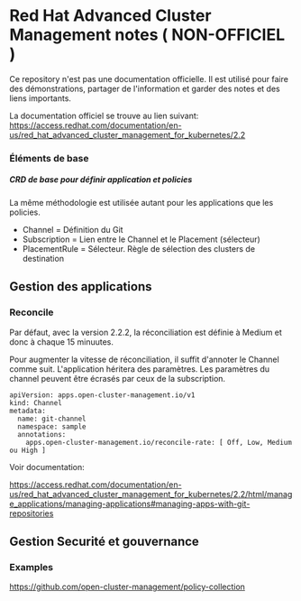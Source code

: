 # Red Hat Advanced Cluster Management notes ( NON-OFFICIEL )

Ce repository n'est pas une documentation officielle. Il est utilisé pour faire
des démonstrations, partager de l'information et garder des notes et des liens importants. 

La documentation officiel se trouve au lien suivant:
https://access.redhat.com/documentation/en-us/red_hat_advanced_cluster_management_for_kubernetes/2.2


### Éléments de base 

##### CRD de base pour définir application et policies

La même méthodologie est utilisée autant pour les applications que les policies. 

- Channel = Définition du Git
- Subscription = Lien entre le Channel et le Placement (sélecteur)
- PlacementRule = Sélecteur. Règle de sélection des clusters de destination


## Gestion des applications

### Reconcile

Par défaut, avec la version 2.2.2, la réconciliation est définie à Medium et donc à chaque 15 minuutes. 

Pour augmenter la vitesse de réconciliation, il suffit d'annoter le Channel comme suit. L'application héritera des paramètres. Les paramètres du channel peuvent être écrasés par ceux de la subscription. 

```
apiVersion: apps.open-cluster-management.io/v1
kind: Channel
metadata:
  name: git-channel
  namespace: sample
  annotations:
    apps.open-cluster-management.io/reconcile-rate: [ Off, Low, Medium ou High ]
```

Voir documentation: 

https://access.redhat.com/documentation/en-us/red_hat_advanced_cluster_management_for_kubernetes/2.2/html/manage_applications/managing-applications#managing-apps-with-git-repositories



## Gestion Securité et gouvernance

### Examples

https://github.com/open-cluster-management/policy-collection

